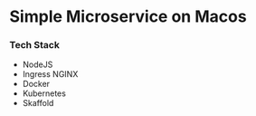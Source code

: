 # Simple Microservice on Macos

### Tech Stack
- NodeJS
- Ingress NGINX
- Docker
- Kubernetes
- Skaffold

